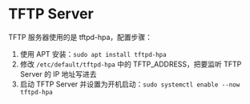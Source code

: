 # TFTP Server

TFTP 服务器使用的是 tftpd-hpa，配置步骤：

1. 使用 APT 安装：`sudo apt install tftpd-hpa`
2. 修改 `/etc/default/tftpd-hpa` 中的 TFTP_ADDRESS，把要监听 TFTP Server 的 IP 地址写进去
3. 启动 TFTP Server 并设置为开机启动：`sudo systemctl enable --now tftpd-hpa`
